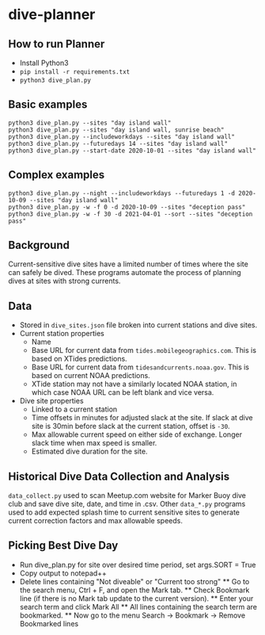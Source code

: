# dive-planner

## How to run Planner
* Install Python3
* `pip install -r requirements.txt`
* `python3 dive_plan.py`

## Basic examples
```$xslt
python3 dive_plan.py --sites "day island wall"
python3 dive_plan.py --sites "day island wall, sunrise beach"
python3 dive_plan.py --includeworkdays --sites "day island wall"
python3 dive_plan.py --futuredays 14 --sites "day island wall"
python3 dive_plan.py --start-date 2020-10-01 --sites "day island wall"
```

## Complex examples
```$xslt
python3 dive_plan.py --night --includeworkdays --futuredays 1 -d 2020-10-09 --sites "day island wall"
python3 dive_plan.py -w -f 0 -d 2020-10-09 --sites "deception pass"
python3 dive_plan.py -w -f 30 -d 2021-04-01 --sort --sites "deception pass"
```

## Background
Current-sensitive dive sites have a limited number of times where the site can safely be dived.
These programs automate the process of planning dives at sites with strong currents.

## Data
* Stored in `dive_sites.json` file broken into current stations and dive sites.
* Current station properties
    * Name
    * Base URL for current data from `tides.mobilegeographics.com`. This is based on XTides predictions.
    * Base URL for current data from `tidesandcurrents.noaa.gov`. This is based on current NOAA predictions.
    * XTide station may not have a similarly located NOAA station, in which case NOAA URL can be left blank
    and vice versa.
* Dive site properties
    * Linked to a current station
    * Time offsets in minutes for adjusted slack at the site. If slack at dive site is 30min before slack
    at the current station, offset is `-30`.
    * Max allowable current speed on either side of exchange. Longer slack time when max speed is smaller.
    * Estimated dive duration for the site.

## Historical Dive Data Collection and Analysis
`data_collect.py` used to scan Meetup.com website for Marker Buoy dive club and save dive site, date, and time in .csv.
Other `data_*.py` programs used to add expected splash time to current sensitive sites to generate
current correction factors and max allowable speeds.

## Picking Best Dive Day
* Run dive_plan.py for site over desired time period, set args.SORT = True
* Copy output to notepad++
* Delete lines containing "Not diveable" or "Current too strong"
  ** Go to the search menu, Ctrl + F, and open the Mark tab.
  ** Check Bookmark line (if there is no Mark tab update to the current version). 
  ** Enter your search term and click Mark All
  ** All lines containing the search term are bookmarked. 
  ** Now go to the menu Search → Bookmark → Remove Bookmarked lines

